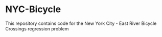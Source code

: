 # NYC-Bicycle
This repository contains code for the  New York City - East River Bicycle Crossings regression problem
